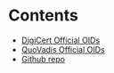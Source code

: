 # Contents

- [DigiCert Official OIDs](README)
- [QuoVadis Official OIDs](qv)
- [Github repo](https://github.com/digicert/digicert_official_oids)
  